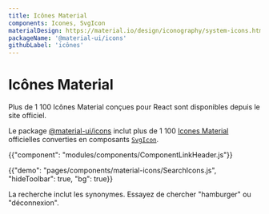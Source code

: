 ```yaml
---
title: Icônes Material
components: Icones, SvgIcon
materialDesign: https://material.io/design/iconography/system-icons.html
packageName: '@material-ui/icons'
githubLabel: 'icônes'
---
```


# Icônes Material

<p class="description">Plus de 1 100 Icônes Material conçues pour React sont disponibles depuis le site officiel.</p>

Le package [@material-ui/icons](https://www.npmjs.com/package/@material-ui/icons) inclut plus de 1 100 [Icones Material](https://material.io/tools/icons/?style=baseline) officielles converties en composants [`SvgIcon`](/api/svg-icon/).

{{"component": "modules/components/ComponentLinkHeader.js"}}

{{"demo": "pages/components/material-icons/SearchIcons.js", "hideToolbar": true, "bg": true}}

La recherche inclut les synonymes. Essayez de chercher "hamburger" ou "déconnexion".
